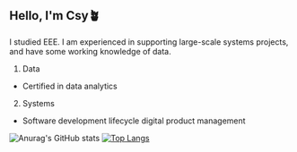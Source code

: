 ## Hello, I'm Csy🪴
I studied EEE. I am experienced in supporting large-scale systems projects, and have some working knowledge of data.

1. Data
- Certified in data analytics

2. Systems
- Software development lifecycle digital product management

![Anurag's GitHub stats](https://github-readme-stats.vercel.app/api?username=cshiyun&show_icons=true&theme=shadow_green) [![Top Langs](https://github-readme-stats.vercel.app/api/top-langs/?username=cshiyun\&layout=donut)](https://github.com/cshiyun/github-readme-stats)

